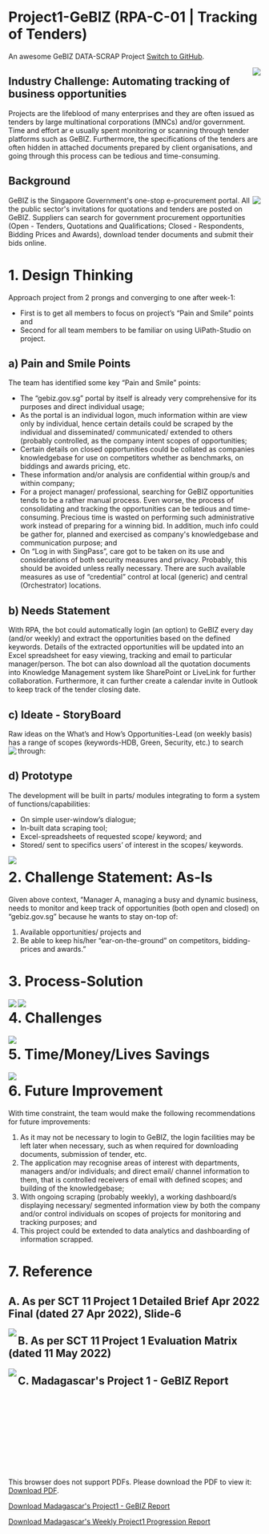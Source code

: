 # Project1-GeBIZ (RPA-C-01 | Tracking of Tenders)
An awesome GeBIZ DATA-SCRAP Project [Switch to GitHub](https://github.com/alfredpyk/Project-GeBIZ).

<img align="right" src="Madagascar.jpg">

## Industry Challenge: Automating tracking of business opportunities
Projects are the lifeblood of many enterprises and they are often issued as tenders by large multinational corporations (MNCs) and/or government. Time and effort ar e usually spent monitoring or scanning through tender platforms such as GeBIZ. Furthermore, the specifications of the tenders are often hidden in attached documents prepared by client organisations, and going through this process can be tedious and time-consuming.

## Background
<img align="right" src="GeBIZimage25.jpg">
GeBIZ is the Singapore Government's one-stop e-procurement portal. All the public sector's invitations for quotations and tenders are posted on GeBIZ. Suppliers can search for government procurement opportunities (Open - Tenders, Quotations and Qualifications; Closed - Respondents, Bidding Prices and Awards), download tender documents and submit their bids online.

# 1. Design Thinking
Approach project from 2 prongs and converging to one after week-1:
-	First is to get all members to focus on project’s “Pain and Smile” points and 
-	Second for all team members to be familiar on using UiPath-Studio on project.

## a) Pain and Smile Points
The team has identified some key “Pain and Smile” points:
-	The “gebiz.gov.sg” portal by itself is already very comprehensive for its purposes and direct individual usage;
-	As the portal is an individual logon, much information within are view only by individual, hence certain details could be scraped by the individual and disseminated/ communicated/ extended to others (probably controlled, as the company intent scopes of opportunities;
-	Certain details on closed opportunities could be collated as companies knowledgebase for use on competitors whether as benchmarks, on biddings and awards pricing, etc.
-	These information and/or analysis are confidential within group/s and within company;
-	For a project manager/ professional, searching for GeBIZ opportunities tends to be a rather manual process. Even worse, the process of consolidating and tracking the opportunities can be tedious and time-consuming. Precious time is wasted on performing such administrative work instead of preparing for a winning bid. In addition, much info could be gather for, planned and exercised as company's knowledgebase and communication purpose; and
-	On “Log in with SingPass”, care got to be taken on its use and considerations of both security measures and privacy. Probably, this should be avoided unless really necessary. There are such available measures as use of “credential” control at local (generic) and central (Orchestrator) locations.

## b) Needs Statement
With RPA, the bot could automatically login (an option) to GeBIZ every day (and/or weekly) and extract the opportunities based on the defined keywords. Details of the extracted opportunities will be updated into an Excel spreadsheet for easy viewing, tracking and email to particular manager/person. The bot can also download all the quotation documents into Knowledge Management system like SharePoint or LiveLink for further collaboration. Furthermore, it can further create a calendar invite in Outlook to keep track of the tender closing date.

## c) Ideate - StoryBoard
Raw ideas on the What’s and How’s Opportunities-Lead (on weekly basis) has a range of scopes (keywords-HDB, Green, Security, etc.) to search through:
<img align="left" src="StoryBoard.jpg">


## d) Prototype
The development will be built in parts/ modules integrating to form a system of functions/capabilities:
-	On simple user-window’s dialogue;
-	In-built data scraping tool;
-	Excel-spreadsheets of requested scope/ keyword; and
-	Stored/ sent to specifics users’ of interest in the scopes/ keywords.
<img align="left" src="Prototype.jpg">


# 2. Challenge Statement: As-Is
Given above context,
“Manager A, managing a busy and dynamic business, needs to monitor and keep track of opportunities (both open and closed) on “gebiz.gov.sg” because he wants to stay on-top of:
1.	Available opportunities/ projects and 
2.	Be able to keep his/her “ear-on-the-ground” on competitors, bidding-prices and awards.”


# 3. Process-Solution
<img align="left" src="ProcessDefinition.jpg">

<img align="left" src="SolutionDesign.jpg">

# 4. Challenges
<img align="left" src="Challenges.jpg">

# 5. Time/Money/Lives Savings
<img align="left" src="TimeMoneyLives.jpg">

# 6. Future Improvement
With time constraint, the team would make the following recommendations for future improvements:
1.	As it may not be necessary to login to GeBIZ, the login facilities may be left later when necessary, such as when required for downloading documents, submission of tender, etc.
2.	The application may recognise areas of interest with departments, managers and/or individuals; and direct email/ channel information to them, that is controlled receivers of email with defined scopes; and building of the knowledgebase;
3.	With ongoing scraping (probably weekly), a working dashboard/s displaying necessary/ segmented information view by both the company and/or control individuals on scopes of projects for monitoring and tracking purposes; and
4.	This project could be extended to data analytics and dashboarding of information scrapped.

# 7. Reference
## A. As per SCT 11 Project 1 Detailed Brief Apr 2022 Final (dated 27 Apr 2022), Slide-6
<img align="left" src="ProjectBrief.jpg">

## B.	As per SCT 11 Project 1 Evaluation Matrix (dated 11 May 2022)
<img align="left" src="ProjectEval.jpg">


## C.	Madagascar's Project 1 - GeBIZ Report


<object data="ProjectGeBIZ.pdf" type="application/pdf" width="700px" height="700px">
    <embed src="ProjectGeBIZ.pdf">
        <p>This browser does not support PDFs. Please download the PDF to view it: <a href="ProjectGeBIZ.pdf">Download PDF</a>.</p>
    </embed>
</object>



<a href="ProjectGeBIZ.pdf" download="ProjectGeBIZ.pdf">Download Madagascar's Project1 - GeBIZ Report</a>

<a href="ProjectProgressGeBIZ.pdf" download="ProjectGeBIZ.pdf">Download Madagascar's Weekly Project1 Progression Report</a>


